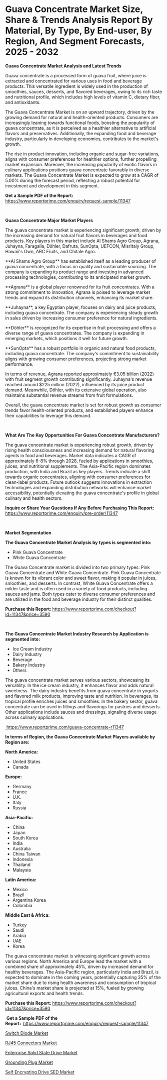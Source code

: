 <p><h1>Guava Concentrate Market Size, Share & Trends Analysis Report By Material, By Type, By End-user, By Region, And Segment Forecasts, 2025 - 2032</h1></p><p><strong>Guava Concentrate Market Analysis and Latest Trends</strong></p>
<p><p>Guava concentrate is a processed form of guava fruit, where juice is extracted and concentrated for various uses in food and beverage products. This versatile ingredient is widely used in the production of smoothies, sauces, desserts, and flavored beverages, owing to its rich taste and nutritional profile, which includes high levels of vitamin C, dietary fiber, and antioxidants.</p><p>The Guava Concentrate Market is on an upward trajectory, driven by the growing demand for natural and health-oriented products. Consumers are increasingly leaning towards functional foods, boosting the popularity of guava concentrate, as it is perceived as a healthier alternative to artificial flavors and preservatives. Additionally, the expanding food and beverage industry, particularly in developing economies, contributes to the market's growth. </p><p>The rise in product innovation, including organic and sugar-free variations, aligns with consumer preferences for healthier options, further propelling market expansion. Moreover, the increasing popularity of exotic flavors in culinary applications positions guava concentrate favorably in diverse markets. The Guava Concentrate Market is expected to grow at a CAGR of 5.00% during the forecast period, reflecting a robust potential for investment and development in this segment.</p></p>
<p><strong>Get a Sample PDF of the Report:&nbsp;</strong> <a href="https://www.reportprime.com/enquiry/request-sample/11347?utm_campaign=118&utm_medium=2&utm_source=Github&utm_content=ia&utm_term=20032025&utm_id=guava-concentrate">https://www.reportprime.com/enquiry/request-sample/11347</a></p>
<p>&nbsp;</p>
<p><strong>Guava Concentrate Major Market Players</strong></p>
<p><p>The guava concentrate market is experiencing significant growth, driven by the increasing demand for natural fruit flavors in beverages and food products. Key players in this market include Al Shams Agro Group, Agrana, Juhayna, Faragalla, Döhler, Dafruta, SunOpta, UEFCON, MisrItaly Group, Hawaii's Own, ABC Fruits, and Chitale Agro.</p><p>**Al Shams Agro Group** has established itself as a leading producer of guava concentrate, with a focus on quality and sustainable sourcing. The company is expanding its product range and investing in advanced processing technologies, contributing to its anticipated market growth.</p><p>**Agrana** is a global player renowned for its fruit concentrates. With a strong commitment to innovation, Agrana is poised to leverage market trends and expand its distribution channels, enhancing its market share.</p><p>**Juhayna**, a key Egyptian player, focuses on dairy and juice products, including guava concentrate. The company is experiencing steady growth in sales driven by increasing consumer preference for natural ingredients.</p><p>**Döhler** is recognized for its expertise in fruit processing and offers a diverse range of guava concentrates. The company is expanding in emerging markets, which positions it well for future growth.</p><p>**SunOpta** has a robust portfolio in organic and natural food products, including guava concentrate. The company's commitment to sustainability aligns with growing consumer preferences, projecting strong market performance.</p><p>In terms of revenue, Agrana reported approximately €3.05 billion (2022) with fruit segment growth contributing significantly. Juhayna's revenue reached around $225 million (2022), influenced by its juice product demand. Meanwhile, Döhler, with its extensive global operation, also maintains substantial revenue streams from fruit formulations.</p><p>Overall, the guava concentrate market is set for robust growth as consumer trends favor health-oriented products, and established players enhance their capabilities to leverage this demand.</p></p>
<p>&nbsp;</p>
<p><strong>What Are The Key Opportunities For Guava Concentrate Manufacturers?</strong></p>
<p><p>The guava concentrate market is experiencing robust growth, driven by rising health consciousness and increasing demand for natural flavoring agents in food and beverages. Market data indicates a CAGR of approximately 6-8% through 2028, fueled by applications in smoothies, juices, and nutritional supplements. The Asia-Pacific region dominates production, with India and Brazil as key players. Trends indicate a shift towards organic concentrates, aligning with consumer preferences for clean-label products. Future outlook suggests innovations in extraction technologies and expanding distribution networks will enhance market accessibility, potentially elevating the guava concentrate's profile in global culinary and health sectors.</p></p>
<p><strong>Inquire or Share Your Questions If Any Before Purchasing This Report:</strong> <a href="https://www.reportprime.com/enquiry/pre-order/11347?utm_campaign=118&utm_medium=2&utm_source=Github&utm_content=ia&utm_term=20032025&utm_id=guava-concentrate">https://www.reportprime.com/enquiry/pre-order/11347</a></p>
<p>&nbsp;</p>
<p><strong>Market Segmentation</strong></p>
<p><strong>The Guava Concentrate Market Analysis by types is segmented into:</strong></p>
<p><ul><li>Pink Guava Concentrate</li><li>White Guava Concentrate</li></ul></p>
<p><p>The Guava Concentrate market is divided into two primary types: Pink Guava Concentrate and White Guava Concentrate. Pink Guava Concentrate is known for its vibrant color and sweet flavor, making it popular in juices, smoothies, and desserts. In contrast, White Guava Concentrate offers a milder taste and is often used in a variety of food products, including sauces and jams. Both types cater to diverse consumer preferences and are utilized in the food and beverage industry for their distinct qualities.</p></p>
<p><strong>Purchase this Report:&nbsp;</strong><a href="https://www.reportprime.com/checkout?id=11347&price=3590&utm_campaign=118&utm_medium=2&utm_source=Github&utm_content=ia&utm_term=20032025&utm_id=guava-concentrate">https://www.reportprime.com/checkout?id=11347&price=3590</a></p>
<p>&nbsp;</p>
<p><strong>The Guava Concentrate Market Industry Research by Application is segmented into:</strong></p>
<p><ul><li>Ice Cream Industry</li><li>Dairy Industry</li><li>Beverage</li><li>Bakery Industry</li><li>Others</li></ul></p>
<p><p>The guava concentrate market serves various sectors, showcasing its versatility. In the ice cream industry, it enhances flavor and adds natural sweetness. The dairy industry benefits from guava concentrate in yogurts and flavored milk products, improving taste and nutrition. In beverages, its tropical profile enriches juices and smoothies. In the bakery sector, guava concentrate can be used in fillings and flavorings for pastries and desserts. Other applications include sauces and dressings, signaling diverse usage across culinary applications.</p></p>
<p><a href="https://www.reportprime.com/guava-concentrate-r11347?utm_campaign=118&utm_medium=2&utm_source=Github&utm_content=ia&utm_term=20032025&utm_id=guava-concentrate">&nbsp;https://www.reportprime.com/guava-concentrate-r11347</a></p>
<p><strong>In terms of Region, the Guava Concentrate Market Players available by Region are:</strong></p>
<p>
    <p> <strong> North America: </strong>
        <ul>
            <li>United States</li>
            <li>Canada</li>
        </ul>
        </p> 
    <p> <strong> Europe: </strong>
        <ul>
            <li>Germany</li>
            <li>France</li>
            <li>U.K.</li>
            <li>Italy</li>
            <li>Russia</li>
        </ul>
        </p> 
    <p> <strong> Asia-Pacific: </strong>
        <ul>
            <li>China</li>
            <li>Japan</li>
            <li>South Korea</li>
            <li>India</li>
            <li>Australia</li>
            <li>China Taiwan</li>
            <li>Indonesia</li>
            <li>Thailand</li>
            <li>Malaysia</li>
        </ul>
        </p> 
    <p> <strong> Latin America: </strong>
        <ul>
            <li>Mexico</li>
            <li>Brazil</li>
            <li>Argentina Korea</li>
            <li>Colombia</li>
        </ul>
        </p> 
    <p> <strong> Middle East & Africa: </strong>
        <ul>
            <li>Turkey</li>
            <li>Saudi</li>
            <li>Arabia</li>
            <li>UAE</li>
            <li>Korea</li>
        </ul>
    </p>
    </p>
<p><p>The guava concentrate market is witnessing significant growth across various regions. North America and Europe lead the market with a combined share of approximately 45%, driven by increased demand for healthy beverages. The Asia-Pacific region, particularly India and Brazil, is expected to dominate in the coming years, potentially capturing 35% of the market share due to rising health awareness and consumption of tropical juices. China's market share is projected at 15%, fueled by growing agricultural exports and health trends.</p></p>
<p><strong>Purchase this Report: </strong><a href="https://www.reportprime.com/checkout?id=11347&price=3590&utm_campaign=118&utm_medium=2&utm_source=Github&utm_content=ia&utm_term=20032025&utm_id=guava-concentrate">https://www.reportprime.com/checkout?id=11347&price=3590</a></p>
<p>&nbsp;<strong>Get a Sample PDF of the Report:&nbsp;&nbsp;</strong><a href="https://www.reportprime.com/enquiry/request-sample/11347?utm_campaign=118&utm_medium=2&utm_source=Github&utm_content=ia&utm_term=20032025&utm_id=guava-concentrate">https://www.reportprime.com/enquiry/request-sample/11347</a></p>
<p><strong></strong></p>
<p><p><a href="https://github.com/ssaradulai/Market-Research-Report-List-1/blob/main/switch-diode-market.md?utm_campaign=118&utm_medium=2&utm_source=Github&utm_content=ia&utm_term=20032025&utm_id=guava-concentrate">Switch Diode Market</a></p><p><a href="https://github.com/taveyasenay/Market-Research-Report-List-1/blob/main/rj45-connectors-market.md?utm_campaign=118&utm_medium=2&utm_source=Github&utm_content=ia&utm_term=20032025&utm_id=guava-concentrate">RJ45 Connectors Market</a></p><p><a href="https://github.com/dukerghostki/Market-Research-Report-List-1/blob/main/enterprise-solid-state-drive-market.md?utm_campaign=118&utm_medium=2&utm_source=Github&utm_content=ia&utm_term=20032025&utm_id=guava-concentrate">Enterprise Solid State Drive Market</a></p><p><a href="https://github.com/janotjuljo/Market-Research-Report-List-1/blob/main/grounding-plug-market.md?utm_campaign=118&utm_medium=2&utm_source=Github&utm_content=ia&utm_term=20032025&utm_id=guava-concentrate">Grounding Plug Market</a></p><p><a href="https://github.com/keohannchavo/Market-Research-Report-List-1/blob/main/self-encrypting-drive-sed-market.md?utm_campaign=118&utm_medium=2&utm_source=Github&utm_content=ia&utm_term=20032025&utm_id=guava-concentrate">Self Encrypting Drive SED Market</a></p></p>
